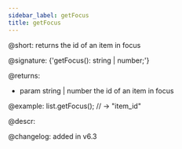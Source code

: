 ```yaml
---
sidebar_label: getFocus
title: getFocus
---          
```


@short: returns the id of an item in focus

@signature: {'getFocus(): string | number;'}

@returns:
- param	string | number      the id of an item in focus

@example:
list.getFocus(); // -> "item_id"

@descr:

@changelog:
added in v6.3

[comment]: # (@related: list/work_with_list.md#setting-focus-on-item)
